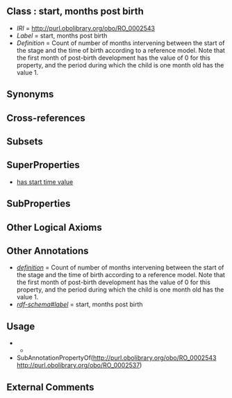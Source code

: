 
## Class : start, months post birth

 * *IRI* = http://purl.obolibrary.org/obo/RO_0002543
 * *Label* = start, months post birth
 * *Definition* = Count of number of months intervening between the start of the stage and the time of birth according to a reference model. Note that the first month of post-birth development has the value of 0 for this property, and the period during which the child is one month old has the value 1.

## Synonyms


## Cross-references


## Subsets


## SuperProperties

 * [has start time value](../../RO/37/RO_0002537.md)

## SubProperties


## Other Logical Axioms


## Other Annotations

 * *[definition](../../IAO/15/IAO_0000115.md)* = Count of number of months intervening between the start of the stage and the time of birth according to a reference model. Note that the first month of post-birth development has the value of 0 for this property, and the period during which the child is one month old has the value 1.
 * *[rdf-schema#label](../../el/rdf-schema#label.md)* = start, months post birth

## Usage

 * -
 * SubAnnotationPropertyOf(<http://purl.obolibrary.org/obo/RO_0002543> <http://purl.obolibrary.org/obo/RO_0002537>)

## External Comments

